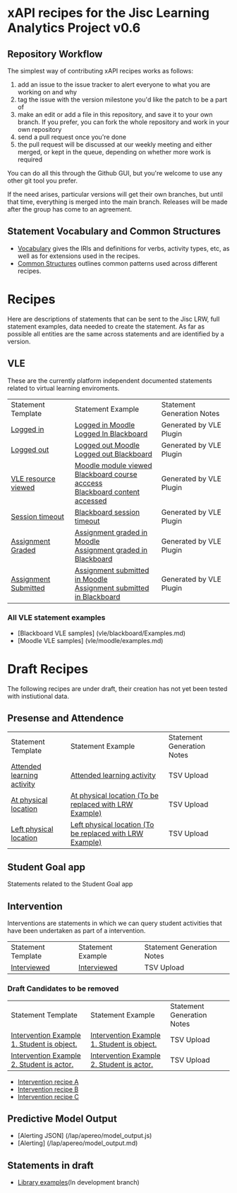 # xAPI recipes for the Jisc Learning Analytics Project v0.6

## Repository Workflow
The simplest way of contributing xAPI recipes works as follows:

1. add an issue to the issue tracker to alert everyone to what you are working on and why
2. tag the issue with the version milestone you'd like the patch to be a part of
3. make an edit or add a file in this repository, and save it to your own branch. If you prefer, you can fork the whole repository and work in your own repository
4. send a pull request once you're done
5. the pull request will be discussed at our weekly meeting and either merged, or kept in the queue, depending on whether more work is required

You can do all this through the Github GUI, but you're welcome to use any other git tool you prefer.

If the need arises, particular versions will get their own branches, but until that time, everything is merged into the main branch. Releases will be made after the group has come to an agreement.

## Statement Vocabulary and Common Structures

* [Vocabulary](vocabulary.md) gives the IRIs and definitions for verbs, activity types, etc, as well as for extensions used in the recipes.
* [Common Structures](common_structures.md) outlines common patterns used across different recipes.

# Recipes
Here are descriptions of statements that can be sent to the Jisc LRW, full statement examples, data needed to create the statement.  As far as possible all entities are the same across statements and are identified by a version.

## VLE

These are the currently platform independent documented statements related to virtual learning enviroments.

<table>
<tr><td>Statement Template </td>   <td>Statement Example</td> <td>Statement Generation Notes</td></tr>
<tr><td> <a href = "recipes/login.md">Logged in</a></td><td> <a href = "vle/moodle/login.js">Logged in Moodle </a> <br/><a href = "vle/blackboard/loggedin.json"> Logged In Blackboard   </a>   </td><td>Generated by VLE Plugin                </td> </tr>                                                           
<tr><td> <a href = "recipes/logout.md>Logged out">Logged out</a></td><td> <a href = "vle/moodle/logout.js">Logged out Moodle </a>  <br/> <a href = "vle/blackboard/loggedout.json"> Logged out Blackboard   </a>    </td><td>Generated by VLE Plugin                </td> </tr>    
<tr><td> <a href = "recipes/Module-View.md">VLE resource viewed   </a></td><td><a href = "vle/moodle/moduleview.js">Moodle module viewed </a> <br/> <a href = "vle/blackboard/course_access.json"> Blackboard course acccess  </a> <br/> <a href="vle/blackboard/course_content_access.json">Blackboard content accessed</a>     </td><td>Generated by VLE Plugin                </td> </tr>    
<tr><td> <a href = "recipes/Session-timeout.md">Session timeout   </a></td><td><a href = "vle/blackboard/session_timeout.json">Blackboard session timeout </a>    </td><td>Generated by VLE Plugin                </td> </tr>    
<tr><td><a href =  "recipes/assignment-graded.md">Assignment Graded   </a></td><td> <a href = "vle/moodle/asssignment_graded.json">Assignment graded in Moodle</a><br/> <a href="vle/blackboard/asssignment_graded.json">Assignment graded in Blackboard </a>   </td><td>Generated by VLE Plugin                </td> </tr>    
<tr><td><a href =  "recipes/assignment-submitted.md">Assignment Submitted  </a></td><td><a href = "vle/moodle/assignment_submitted.json">Assignment submitted in Moodle</a><br/> <a href="vle/blackboard/assignment_submitted.json">Assignment submitted in Blackboard</a>   </td><td>Generated by VLE Plugin                </td> </tr>    
</table>

### All VLE statement examples
* [Blackboard VLE samples] (vle/blackboard/Examples.md)
* [Moodle VLE samples] (vle/moodle/examples.md)

# Draft Recipes
The following recipes are under draft, their creation has not yet been tested with instiutional data.

## Presense and Attendence
<table>
<tr><td>Statement Template </td>   <td>Statement Example</td>   <td>Statement Generation Notes</td> </tr>
<tr><td> <a href = "recipes/attendance.md">Attended learning activity </a></td><td><a href = "recipes/attendance.md#example">Attended learning activity </a></td><td>TSV Upload</td> </tr>    
<tr><td> <a href = "recipes/physical_presence/physical_presence.md">At physical location</a> </td><td><a href = "recipes/physical_presence/physical_presence.md#example">At physical location (To be replaced with LRW Example)</a> </td>  <td>TSV Upload                </td> </tr>    
<tr><td> <a href = "recipes/physical_presence/physical_presence_leaving.md">Left physical location </a></td><td> <a href = "recipes/physical_presence/physical_presence_leaving.md#example">Left physical location (To be replaced with LRW Example) </a></td><td>TSV Upload                </td> </tr>    
</table>

## Student Goal app
Statements related to the Student Goal app


## Intervention
Interventions are statements in which we can query student activities that have been undertaken as part of a intervention.

<table>
<tr><td>Statement Template </td>  <td>Statement Example</td>   <td>Statement Generation Notes</td> </tr>
<tr><td> <a href = "recipes/interviewed.md">Interviewed </a></td><td><a href = "recipes/interviewed.md#example">Interviewed</a><br/>  </td><td>TSV Upload                </td></tr>    
</table>
 
 
### Draft Candidates to be removed
<table>
<tr><td>Statement Template </td>  <td>Statement Example</td>   <td>Statement Generation Notes</td> </tr>
<tr><td> <a href = "recipes/intervention/intervention.md">Intervention Example 1. Student is object.</a></td><td><a href = "recipes/intervention/intervention.md#example">Intervention Example 1. Student is object.</a><br/>  </td><td>TSV Upload                </td> </tr>  
<tr><td><a href = "recipes/intervention/intervention_student.md">Intervention Example 2. Student is actor.</a></td><td><a href = "recipes/intervention/intervention_student.md#example">Intervention Example 2. Student is actor.</a><br/>  </td><td>TSV Upload                </td> </tr> 
</table>

* [Intervention recipe A](recipes/intervention/intervention_candidate_a.md)
* [Intervention recipe B](recipes/intervention/intervention_candidate_b.md)
* [Intervention recipe C](recipes/intervention/intervention_candidate_c.md)

## Predictive Model Output
* [Alerting JSON] (/lap/apereo/model_output.js)
* [Alerting] (/lap/apereo/model_output.md)

## Statements in draft
* [Library examples](https://github.com/jiscdev/xapi/tree/ds10-recipedev)(In development branch)


